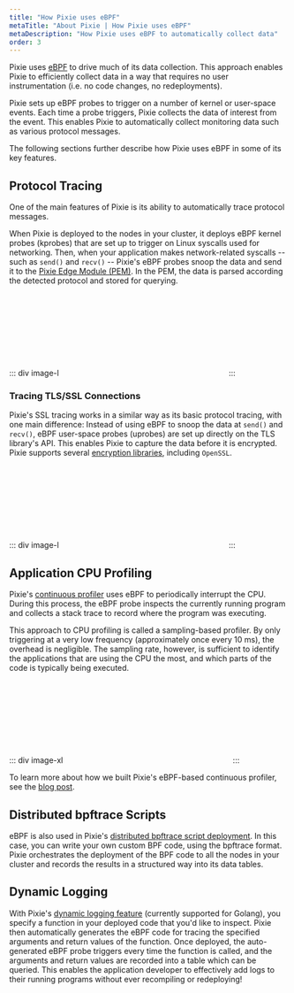 ```yaml
---
title: "How Pixie uses eBPF"
metaTitle: "About Pixie | How Pixie uses eBPF"
metaDescription: "How Pixie uses eBPF to automatically collect data"
order: 3 
---
```


Pixie uses [eBPF](https://www.brendangregg.com/ebpf.html) to drive much of its data collection.
This approach enables Pixie to efficiently collect data in a way that requires no user instrumentation
(i.e. no code changes, no redeployments).

Pixie sets up eBPF probes to trigger on a number of kernel or user-space events.
Each time a probe triggers, Pixie collects the data of interest from the event.
This enables Pixie to automatically collect monitoring data such as various protocol messages.

The following sections further describe how Pixie uses eBPF in some of its key features.

## Protocol Tracing

One of the main features of Pixie is its ability to automatically trace protocol messages.

When Pixie is deployed to the nodes in your cluster, it deploys eBPF kernel probes (kprobes) that are set up to trigger
on Linux syscalls used for networking. Then, when your application makes network-related syscalls -- such as `send()` and `recv()` --
Pixie's eBPF probes snoop the data and send it to the [Pixie Edge Module (PEM)](/about-pixie/what-is-pixie/#architecture).
In the PEM, the data is parsed according the detected protocol and stored for querying.

::: div image-l
<svg title='Pixie Protocol Tracing with eBPF' src='pixie-ebpf/protocol_tracing.svg' />
:::


### Tracing TLS/SSL Connections

Pixie's SSL tracing works in a similar way as its basic protocol tracing, with one main difference:
Instead of using eBPF to snoop the data at `send()` and `recv()`, eBPF user-space probes (uprobes)
are set up directly on the TLS library's API. This enables Pixie to capture the data before it is encrypted.
Pixie supports several [encryption libraries](/about-pixie/data-sources/#encryption-libraries),
including `OpenSSL`.

::: div image-l
<svg title='Pixie TLS/SSL Protocol Tracing with eBPF' src='pixie-ebpf/protocol_tracing_tls.svg' />
:::

## Application CPU Profiling

Pixie's [continuous profiler](/tutorials/pixie-101/profiler) uses eBPF to periodically interrupt the CPU. During this process, the eBPF probe
inspects the currently running program and collects a stack trace to record where the program was executing.

This approach to CPU profiling is called a sampling-based profiler. By only triggering at a very low frequency
(approximately once every 10 ms), the overhead is negligible. The sampling rate, however, is sufficient
to identify the applications that are using the CPU the most, and which parts of the code is typically being executed.

::: div image-xl
<svg title='Application CPU Profiling with eBPF' src='pixie-ebpf/profiler_ebpf.png' />
:::

To learn more about how we built Pixie's eBPF-based continuous profiler, see the [blog post](https://blog.px.dev/cpu-profiling/).

## Distributed bpftrace Scripts

eBPF is also used in Pixie's [distributed bpftrace script deployment](/tutorials/custom-data/distributed-bpftrace-deployment/).
In this case, you can write your own custom BPF code, using the bpftrace format. Pixie orchestrates the
deployment of the BPF code to all the nodes in your cluster and records the results in a structured way into its data tables.

## Dynamic Logging

With Pixie's [dynamic logging feature](/tutorials/custom-data/dynamic-go-logging/) (currently supported for Golang), you specify a function in your
deployed code that you'd like to inspect. Pixie then automatically generates the eBPF code for tracing the
specified arguments and return values of the function. Once deployed, the auto-generated eBPF probe triggers
every time the function is called, and the arguments and return values are recorded into a table which can be queried.
This enables the application developer to effectively add logs to their running programs without ever recompiling or
redeploying!

